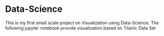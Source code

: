 # Data-Science

This is my first small scale project on Visualization using Data-Science. 
The following jupyter notebook provide visualization based on Titanic Data Set 
